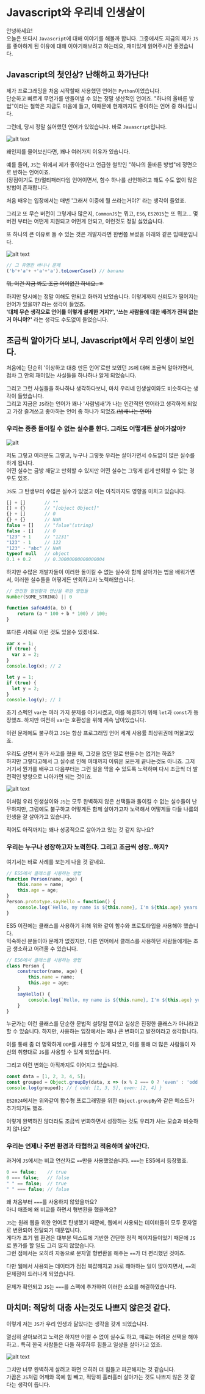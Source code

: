 # Javascript와 우리네 인생살이

안녕하세요!  
오늘은 또다시 `Javascript`에 대해 이야기를 해볼까 합니다. 그중에서도 지금의 제가 `JS`를 좋아하게 된 이유에 대해 이야기해보려고 하는데요, 재미있게 읽어주시면 좋겠습니다.

## Javascript의 첫인상? 난해하고 화가난다!

제가 프로그래밍을 처음 시작할때 사용했던 언어는 `Python`이었습니다.  
단순하고 빠르게 무언가를 만들어낼 수 있는 정말 생산적인 언어죠. "하나의 올바른 방법"이라는 철학은 지금도 마음에 들고, 이때문에 현재까지도 좋아하는 언어 중 하나입니다.  

그런데, 당시 정말 싫어했던 언어가 있었습니다. 바로 `Javascript`입니다.

![alt text](./images/i-hate-you-js.png)

왜인지를 물어보신다면, 꽤나 여러가지 이유가 있습니다.  

예를 들어, `JS`는 위에서 제가 좋아한다고 언급한 철학인 "하나의 올바른 방법"에 정면으로 반하는 언어이죠.  
(장점이기도 한)멀티패러다임 언어이면서, 함수 하나를 선언하려고 해도 수도 없이 많은 방법이 존재합니다.  

처음 배우는 입장에서는 매번 '그래서 이중에 뭘 쓰라는거야?' 라는 생각이 들었죠.  

그리고 또 무슨 버전이 그렇게나 많은지, `CommonJS`는 뭐고, `ES6`, `ES2015`는 또 뭐고... 몇 버전 부터는 어떤게 지원되고 어떤게 안되고, 이런것도 정말 싫었습니다.  

또 하나의 큰 이유로 들 수 있는 것은 개발자라면 한번쯤 보셨을 아래와 같은 밈때문입니다.

![alt text](./images/js-meme.png)

```js
// 그 유명한 바나나 문제
('b'+'a'+ +'a'+'a').toLowerCase() // banana
```

~~뭐, 이건 지금 봐도 조금 어이없긴 하네요..ㅎ~~  

하지만 당시에는 정말 이해도 안되고 화까지 났었습니다. 이렇게까지 신뢰도가 떨어지는 언어가 있을까? 라는 생각이 들었죠.  
**'대체 무슨 생각으로 언어를 이렇게 설계한 거지?', '쓰는 사람들에 대한 배려가 전혀 없는거 아니야?'** 라는 생각도 수도없이 들었습니다.

## 조금씩 알아가다 보니, Javascript에서 우리 인생이 보인다.

처음에는 단순히 '이상하고 대충 만든 언어'로만 보였던 `JS`에 대해 조금씩 알아가면서, 점차 그 안의 재미있는 사실들을 하나하나 알게 되었습니다.  

그리고 그런 사실들을 하나하나 생각하다보니, 마치 우리네 인생살이와도 비슷하다는 생각이 들었습니다.  
그리고 지금은 `JS`라는 언어가 꽤나 '사람냄새'가 나는 인간적인 언어라고 생각하게 되었고 가장 즐겨쓰고 좋아하는 언어 중 하나가 되었죠.~~(냄새나는 언어)~~

### 우리는 종종 돌이킬 수 없는 실수를 한다. 그래도 어떻게든 살아가잖아?

![alt](./images/mistakes2.gif)

저도 그렇고 여러분도 그렇고, 누구나 그렇듯 우리는 살아가면서 수도없이 많은 실수를 하게 됩니다.  
어떤 실수는 금방 깨닫고 만회할 수 있지만 어떤 실수는 그렇게 쉽게 만회할 수 없는 경우도 있죠.  

`JS`도 그 탄생부터 수많은 실수가 있었고 이는 아직까지도 영향을 미치고 있습니다.

```js
[] + []       // ""
[] + {}       // "[object Object]"
{} + []       // 0
{} + {}       // NaN
false + []    // "false"(string)
false - []    // 0
"123" + 1     // "1231"
"123" - 1     // 122
"123" - "abc" // NaN
typeof null   // object
0.1 + 0.2     // 0.30000000000000004
```

하지만 수많은 개발자들이 이러한 돌이킬 수 없는 실수와 함께 살아가는 법을 배워가면서, 이러한 실수들을 어떻게든 만회하고자 노력해왔습니다.  

```js
// 안전한 형변환과 연산을 위한 방법들
Number(SOME_STRING) || 0

function safeAdd(a, b) {
    return (a * 100 + b * 100) / 100;
}
```

또다른 사례로 이런 것도 있을수 있겠네요.

```js
var x = 1;
if (true) {
  var x = 2;
}
console.log(x); // 2

let y = 1;
if (true) {
  let y = 2;
}
console.log(y); // 1
```

초기 스펙인 `var`는 여러 가지 문제를 야기시켰고, 이를 해결하기 위해 `let`과 `const`가 등장했죠. 하지만 여전히 `var`는 호환성을 위해 계속 남아있습니다.  

이런 문제에도 불구하고 `JS`는 항상 프로그래밍 언어 세계 사용률 최상위권에 머물고있죠.

우리도 살면서 뭔가 사고를 쳤을 때, 그것을 없던 일로 만들수는 없기는 하죠?  
하지만 그렇다고해서 그 실수로 인해 여태까지 이뤄온 모든게 끝나는것도 아니죠.
그저 거기서 뭔가를 배우고 다음부터는 그런 일을 막을 수 있도록 노력하며 다시 조금씩 더 발전적인 방향으로 나아가면 되는 것이죠.

![alt text](./images/mistake-earth.png)

이처럼 우리 인생살이와 `JS`는 모두 완벽하지 않은 선택들과 돌이킬 수 없는 실수들이 난무하지만, 그럼에도 불구하고 어떻게든 함께 살아가고자 노력해서 어떻게들 다들 나름의 인생을 잘 살아가고 있습니다.

적어도 아직까지는 꽤나 성공적으로 살아가고 있는 것 같지 않나요?

### 우리는 누구나 성장하고자 노력한다. 그리고 조금씩 성장..하지?

여기서는 바로 사례를 보는게 나을 것 같네요.

```js
// ES5에서 클래스를 사용하는 방법
function Person(name, age) {
    this.name = name;
    this.age = age;
}
Person.prototype.sayHello = function() {
    console.log(`Hello, my name is ${this.name}, I'm ${this.age} years old.`);
}
```

ES5 이전에는 클래스를 사용하기 위해 위와 같이 함수와 프로토타입을 사용해야 했습니다.  
익숙하신 분들이야 문제가 없겠지만, 다른 언어에서 클래스를 사용하던 사람들에게는 조금 생소하고 어려울 수 있습니다.

```js
// ES6에서 클래스를 사용하는 방법
class Person {
    constructor(name, age) {
        this.name = name;
        this.age = age;
    }
    sayHello() {
        console.log(`Hello, my name is ${this.name}, I'm ${this.age} years old.`);
    }
}
```

누군가는 이런 클래스를 단순한 문법적 설탕일 뿐이고 실상은 진정한 클래스가 아니라고 할 수 있습니다. 하지만, 사용하는 입장에서는 꽤나 큰 변화이고 발전이라고 생각합니다.  

이를 통해 좀 더 명확하게 `OOP`를 사용할 수 있게 되었고, 이를 통해 더 많은 사람들이 자신의 취향대로 `JS`를 사용할 수 있게 되었습니다.

그리고 이런 변화는 아직까지도 이어지고 있습니다.

```js
const data = [1, 2, 3, 4, 5];
const grouped = Object.groupBy(data, x => (x % 2 === 0 ? 'even' : 'odd'));
console.log(grouped); // { odd: [1, 3, 5], even: [2, 4] }
```

`ES2024`에서는 위와같이 함수형 프로그래밍을 위한 `Object.groupBy`와 같은 메소드가 추가되기도 했죠.

이렇게 완벽하진 않더라도 조금씩 변화하면서 성장하는 것도 우리가 사는 모습과 비슷하지 않나요?

### 우리는 언제나 주변 환경과 타협하고 적응하며 살아간다.

과거에 `JS`에서는 비교 연산자로 `==`만을 사용했었습니다. `===`는 ES5에서 등장했죠.  

```js
0 == false;    // true
0 === false;   // false
" " == false;  // true
" " === false; // false
```

왜 처음부터 `===`를 사용하지 않았을까요?  
아니 애초에 왜 비교를 하면서 형변환을 했을까요?  

`JS`는 원래 웹을 위한 언어로 탄생했기 때문에, 웹에서 사용되는 데이터들이 모두 문자열로 변환되어 전달되기 때문입니다.  
게다가 초기 웹 환경은 대부분 텍스트에 기반한 간단한 정적 페이지들이었기 때문에 `JS`로 뭔가를 할 일도 그리 많지 않았습니다.  
그런 점에서는 오히려 자동으로 문자열 형변환을 해주는 `==`가 더 편리했던 것이죠.  

다만 웹에서 사용되는 데이터가 점점 복잡해지고 `JS`로 해야하는 일이 많아지면서, `==`의 문제점이 드러나게 되었습니다.  

문제가 확인되고 `JS`는 `===`를 스펙에 추가하여 이러한 소요를 해결하였습니다.

## 마치며: 적당히 대충 사는것도 나쁘지 않은것 같다.

이렇게 저는 `JS`가 우리 인생과 닮았다는 생각을 갖게 되었습니다.  

열심히 살아보려고 노력은 하지만 어쩔 수 없이 실수도 하고, 때로는 어려운 선택을 해야하고.. 특히 한국 사람들은 다들 하루하루 힘들고 일상을 살아가고 있죠.  

![alt text](./images/rupi.png)

그치만 너무 완벽하게 살려고 하면 오히려 더 힘들고 피곤해지는 것 같습니다.  
가끔은 `JS`처럼 어깨와 목에 힘 빼고, 적당히 흘러흘러 살아가는 것도 나쁘지 않은 것 같다는 생각이 듭니다.

